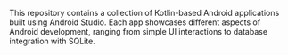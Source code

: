 This repository contains a collection of Kotlin-based Android applications built using Android Studio. Each app showcases different aspects of Android development, ranging from simple UI interactions to database integration with SQLite.
